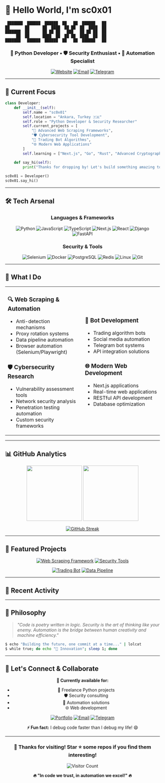 # 👋 Hello World, I'm **sc0x01**

```ascii
 ███████  ██████  ██████  ██   ██  ██████   ██ 
██       ██      ██  ████  ██ ██  ██  ████  ██ 
███████  ██      ██ ██ ██   ███   ██ ██ ██  ██ 
     ██  ██      ████  ██  ██ ██  ████  ██  ██ 
███████   ██████  ██████  ██   ██  ██████   ██ 
```

<div align="center">

### 🚀 Python Developer • 🛡️ Security Enthusiast • 🤖 Automation Specialist

[![Website](https://img.shields.io/badge/🌐_Website-pythonsolid.com-00ff41?style=for-the-badge&logo=firefox&logoColor=white)](https://pythonsolid.com)
[![Email](https://img.shields.io/badge/📧_Email-sc0x01@protonmail.com-00ff41?style=for-the-badge&logo=protonmail&logoColor=white)](mailto:sc0x01@protonmail.com)
[![Telegram](https://img.shields.io/badge/💬_Telegram-@sc0x01-00ff41?style=for-the-badge&logo=telegram&logoColor=white)](https://t.me/sc0x01)

</div>

---

## 🎯 **Current Focus**

```python
class Developer:
    def __init__(self):
        self.name = "sc0x01"
        self.location = "Ankara, Turkey 🇹🇷"
        self.role = "Python Developer & Security Researcher"
        self.current_projects = [
            "🔧 Advanced Web Scraping Frameworks",
            "🛡️ Cybersecurity Tool Development", 
            "🤖 Trading Bot Algorithms",
            "🌐 Modern Web Applications"
        ]
        self.learning = ["Next.js", "Go", "Rust", "Advanced Cryptography"]
        
    def say_hi(self):
        print("Thanks for dropping by! Let's build something amazing together 🚀")

sc0x01 = Developer()
sc0x01.say_hi()
```

---

## 🛠️ **Tech Arsenal**

<div align="center">

### **Languages & Frameworks**
![Python](https://img.shields.io/badge/Python-3776AB?style=for-the-badge&logo=python&logoColor=white)
![JavaScript](https://img.shields.io/badge/JavaScript-F7DF1E?style=for-the-badge&logo=javascript&logoColor=black)
![TypeScript](https://img.shields.io/badge/TypeScript-007ACC?style=for-the-badge&logo=typescript&logoColor=white)
![Next.js](https://img.shields.io/badge/Next.js-000000?style=for-the-badge&logo=next.js&logoColor=white)
![React](https://img.shields.io/badge/React-20232A?style=for-the-badge&logo=react&logoColor=61DAFB)
![Django](https://img.shields.io/badge/Django-092E20?style=for-the-badge&logo=django&logoColor=white)
![FastAPI](https://img.shields.io/badge/FastAPI-005571?style=for-the-badge&logo=fastapi)

### **Security & Tools**
![Selenium](https://img.shields.io/badge/Selenium-43B02A?style=for-the-badge&logo=selenium&logoColor=white)
![Docker](https://img.shields.io/badge/Docker-2496ED?style=for-the-badge&logo=docker&logoColor=white)
![PostgreSQL](https://img.shields.io/badge/PostgreSQL-316192?style=for-the-badge&logo=postgresql&logoColor=white)
![Redis](https://img.shields.io/badge/Redis-DC382D?style=for-the-badge&logo=redis&logoColor=white)
![Linux](https://img.shields.io/badge/Linux-FCC624?style=for-the-badge&logo=linux&logoColor=black)
![Git](https://img.shields.io/badge/Git-F05032?style=for-the-badge&logo=git&logoColor=white)

</div>

---

## 🎯 **What I Do**

<table>
<tr>
<td width="50%">

### 🔍 **Web Scraping & Automation**
- Anti-detection mechanisms
- Proxy rotation systems
- Data pipeline automation
- Browser automation (Selenium/Playwright)

### 🛡️ **Cybersecurity Research**
- Vulnerability assessment tools
- Network security analysis
- Penetration testing automation
- Custom security frameworks

</td>
<td width="50%">

### 🤖 **Bot Development**
- Trading algorithm bots
- Social media automation
- Telegram bot systems
- API integration solutions

### 🌐 **Modern Web Development**
- Next.js applications
- Real-time web applications
- RESTful API development
- Database optimization

</td>
</tr>
</table>

---

## 📊 **GitHub Analytics**

<div align="center">

<img height="180em" src="https://github-readme-stats.vercel.app/api?username=sc0x01&show_icons=true&theme=radical&include_all_commits=true&count_private=true&hide_border=true&bg_color=0d1117&title_color=00ff41&text_color=ffffff&icon_color=00ff41"/>

<img height="180em" src="https://github-readme-stats.vercel.app/api/top-langs/?username=sc0x01&layout=compact&langs_count=8&theme=radical&hide_border=true&bg_color=0d1117&title_color=00ff41&text_color=ffffff"/>

</div>

<div align="center">

[![GitHub Streak](https://streak-stats.demolab.com?user=sc0x01&theme=radical&hide_border=true&background=0D1117&ring=00FF41&fire=00FF41&currStreakLabel=00FF41)](https://git.io/streak-stats)

</div>

---

## 🚀 **Featured Projects**

<div align="center">

[![Web Scraping Framework](https://github-readme-stats.vercel.app/api/pin/?username=sc0x01&repo=web-scraping-framework&theme=radical&hide_border=true&bg_color=0d1117&title_color=00ff41&text_color=ffffff&icon_color=00ff41)](https://github.com/sc0x01/web-scraping-framework)
[![Security Tools](https://github-readme-stats.vercel.app/api/pin/?username=sc0x01&repo=security-tools&theme=radical&hide_border=true&bg_color=0d1117&title_color=00ff41&text_color=ffffff&icon_color=00ff41)](https://github.com/sc0x01/security-tools)

[![Trading Bot](https://github-readme-stats.vercel.app/api/pin/?username=sc0x01&repo=trading-bot&theme=radical&hide_border=true&bg_color=0d1117&title_color=00ff41&text_color=ffffff&icon_color=00ff41)](https://github.com/sc0x01/trading-bot)
[![Data Pipeline](https://github-readme-stats.vercel.app/api/pin/?username=sc0x01&repo=data-pipeline&theme=radical&hide_border=true&bg_color=0d1117&title_color=00ff41&text_color=ffffff&icon_color=00ff41)](https://github.com/sc0x01/data-pipeline)

</div>

---

## 🌟 **Recent Activity**

<!--START_SECTION:activity-->
<!-- This will be automatically updated by GitHub Actions -->
<!--END_SECTION:activity-->

---

## 💭 **Philosophy**

> *"Code is poetry written in logic. Security is the art of thinking like your enemy. Automation is the bridge between human creativity and machine efficiency."*

```bash
$ echo "Building the future, one commit at a time..." | lolcat
$ while true; do echo "🚀 Innovation"; sleep 1; done
```

---

## 🤝 **Let's Connect & Collaborate**

<div align="center">

**🎯 Currently available for:**
- 🚀 Freelance Python projects
- 🛡️ Security consulting
- 🤖 Automation solutions
- 🌐 Web development

[![Portfolio](https://img.shields.io/badge/🌐_Portfolio-pythonsolid.com-00ff41?style=for-the-badge)](https://pythonsolid.com)
[![Email](https://img.shields.io/badge/📧_Email-sc0x01@protonmail.com-00ff41?style=for-the-badge)](mailto:sc0x01@protonmail.com)
[![Telegram](https://img.shields.io/badge/💬_Telegram-@sc0x01-00ff41?style=for-the-badge)](https://t.me/sc0x01)

**⚡ Fun fact:** I debug code faster than I debug my life! 😄

</div>

---

<div align="center">

### 💚 **Thanks for visiting! Star ⭐ some repos if you find them interesting!**

![Visitor Count](https://komarev.com/ghpvc/?username=sc0x01&color=00ff41&style=for-the-badge&label=PROFILE+VIEWS)

**🔥 "In code we trust, in automation we excel!" 🔥**

</div>